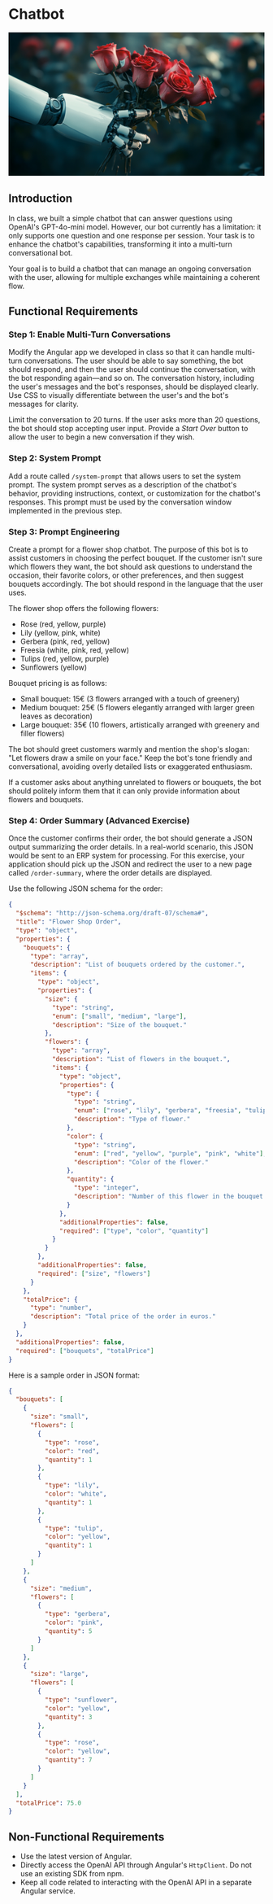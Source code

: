 # Chatbot

![Hero Image](./hero.png)

## Introduction

In class, we built a simple chatbot that can answer questions using OpenAI's GPT-4o-mini model. However, our bot currently has a limitation: it only supports one question and one response per session. Your task is to enhance the chatbot's capabilities, transforming it into a multi-turn conversational bot.

Your goal is to build a chatbot that can manage an ongoing conversation with the user, allowing for multiple exchanges while maintaining a coherent flow.

## Functional Requirements

### Step 1: Enable Multi-Turn Conversations

Modify the Angular app we developed in class so that it can handle multi-turn conversations. The user should be able to say something, the bot should respond, and then the user should continue the conversation, with the bot responding again—and so on. The conversation history, including the user's messages and the bot's responses, should be displayed clearly. Use CSS to visually differentiate between the user's and the bot's messages for clarity.

Limit the conversation to 20 turns. If the user asks more than 20 questions, the bot should stop accepting user input. Provide a _Start Over_ button to allow the user to begin a new conversation if they wish.

### Step 2: System Prompt

Add a route called `/system-prompt` that allows users to set the system prompt. The system prompt serves as a description of the chatbot's behavior, providing instructions, context, or customization for the chatbot's responses. This prompt must be used by the conversation window implemented in the previous step.

### Step 3: Prompt Engineering

Create a prompt for a flower shop chatbot. The purpose of this bot is to assist customers in choosing the perfect bouquet. If the customer isn't sure which flowers they want, the bot should ask questions to understand the occasion, their favorite colors, or other preferences, and then suggest bouquets accordingly. The bot should respond in the language that the user uses.

The flower shop offers the following flowers:

* Rose (red, yellow, purple)
* Lily (yellow, pink, white)
* Gerbera (pink, red, yellow)
* Freesia (white, pink, red, yellow)
* Tulips (red, yellow, purple)
* Sunflowers (yellow)

Bouquet pricing is as follows:

* Small bouquet: 15€ (3 flowers arranged with a touch of greenery)
* Medium bouquet: 25€ (5 flowers elegantly arranged with larger green leaves as decoration)
* Large bouquet: 35€ (10 flowers, artistically arranged with greenery and filler flowers)

The bot should greet customers warmly and mention the shop's slogan: "Let flowers draw a smile on your face." Keep the bot's tone friendly and conversational, avoiding overly detailed lists or exaggerated enthusiasm.

If a customer asks about anything unrelated to flowers or bouquets, the bot should politely inform them that it can only provide information about flowers and bouquets.

### Step 4: Order Summary (Advanced Exercise)

Once the customer confirms their order, the bot should generate a JSON output summarizing the order details. In a real-world scenario, this JSON would be sent to an ERP system for processing. For this exercise, your application should pick up the JSON and redirect the user to a new page called `/order-summary`, where the order details are displayed.

Use the following JSON schema for the order:

```json
{
  "$schema": "http://json-schema.org/draft-07/schema#",
  "title": "Flower Shop Order",
  "type": "object",
  "properties": {
    "bouquets": {
      "type": "array",
      "description": "List of bouquets ordered by the customer.",
      "items": {
        "type": "object",
        "properties": {
          "size": {
            "type": "string",
            "enum": ["small", "medium", "large"],
            "description": "Size of the bouquet."
          },
          "flowers": {
            "type": "array",
            "description": "List of flowers in the bouquet.",
            "items": {
              "type": "object",
              "properties": {
                "type": {
                  "type": "string",
                  "enum": ["rose", "lily", "gerbera", "freesia", "tulip", "sunflower"],
                  "description": "Type of flower."
                },
                "color": {
                  "type": "string",
                  "enum": ["red", "yellow", "purple", "pink", "white"],
                  "description": "Color of the flower."
                },
                "quantity": {
                  "type": "integer",
                  "description": "Number of this flower in the bouquet."
                }
              },
              "additionalProperties": false,
              "required": ["type", "color", "quantity"]
            }
          }
        },
        "additionalProperties": false,
        "required": ["size", "flowers"]
      }
    },
    "totalPrice": {
      "type": "number",
      "description": "Total price of the order in euros."
    }
  },
  "additionalProperties": false,
  "required": ["bouquets", "totalPrice"]
}
```

Here is a sample order in JSON format:

```json
{
  "bouquets": [
    {
      "size": "small",
      "flowers": [
        {
          "type": "rose",
          "color": "red",
          "quantity": 1
        },
        {
          "type": "lily",
          "color": "white",
          "quantity": 1
        },
        {
          "type": "tulip",
          "color": "yellow",
          "quantity": 1
        }
      ]
    },
    {
      "size": "medium",
      "flowers": [
        {
          "type": "gerbera",
          "color": "pink",
          "quantity": 5
        }
      ]
    },
    {
      "size": "large",
      "flowers": [
        {
          "type": "sunflower",
          "color": "yellow",
          "quantity": 3
        },
        {
          "type": "rose",
          "color": "yellow",
          "quantity": 7
        }
      ]
    }
  ],
  "totalPrice": 75.0
}
```

## Non-Functional Requirements

* Use the latest version of Angular.
* Directly access the OpenAI API through Angular's `HttpClient`. Do not use an existing SDK from npm.
* Keep all code related to interacting with the OpenAI API in a separate Angular service.

